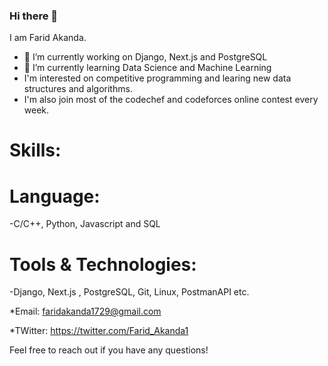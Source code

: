 ### Hi there 👋
I am Farid Akanda.


- 🔭 I’m currently working on Django, Next.js and PostgreSQL
- 🌱 I’m currently learning Data Science and Machine Learning
- I'm interested on competitive programming and learing new data structures and algorithms.
- I'm also join most of the codechef and codeforces online contest every week.

# Skills:
# Language: 
-C/C++, Python, Javascript and SQL
# Tools & Technologies:
-Django, Next.js , PostgreSQL, Git, Linux, PostmanAPI etc.


*Email: faridakanda1729@gmail.com


*TWitter: https://twitter.com/Farid_Akanda1

Feel free to reach out if you have any questions!



